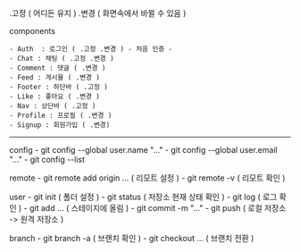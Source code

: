 .고정 ( 어디든 유지 )
.변경 ( 화면속에서 바뀔 수 있음 )

components

	- Auth  : 로그인 ( .고정 .변경 ) - 처음 인증 -
	- Chat : 채팅 ( .고정 .변경 )
	- Comment : 댓글 ( .변경 )
	- Feed : 게시물 ( .변경 )
	- Footer : 하단바 ( .고정 )
	- Like : 좋아요 ( .변경 )
	- Nav : 상단바 ( .고정 )
	- Profile : 프로필 ( .변경 )
	- Signup : 회원가입 ( .변경)
	
--------------------------------------------

  config
	- git config --global user.name "..."
	- git config --global user.email "..."
	- git config --list

remote
	- git remote add origin ... ( 리모트 설정 )
	- git remote -v ( 리모트 확인 )


user
	- git init ( 폴더 설정 )
	- git status ( 저장소 현재 상태 확인 )
	- git log ( 로그 확인 )
	- git add ... ( 스테이지에 올림 )
	- git commit -m "..."
	- git push ( 로컬 저장소 -> 원격 저장소 )

branch
	- git branch -a ( 브랜치 확인 )
	- git checkout ... ( 브랜치 전환 )

	

